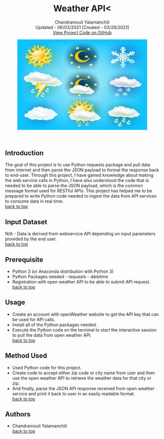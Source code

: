 <a name="top">   </a>
<h1 align="center">Weather API<</h1>
<p align="center">
  Chandramouli Yalamanchili  
  <br/>Updated - 06/03/2021 [Created - 03/28/2021]
  <br/>
  <a href="https://github.com/chandu85/data-science/tree/main/Project%209%20-%20Weather%20API" target="_blank">
    View Project Code on GitHub
  </a>
</p>

<figure>
    <center><img src="../images/wheather.jpeg" alt="Weather API<"/></center>
</figure>  
<br/>

## Introduction
The goal of this project is to use Python requests package and pull data from internet and then parse the JSON payload to format the response back to end-user. Through this project, I have gained knowledge about making the web service calls in Python, I have also understood the code that is needed to be able to parse the JSON payload, which is the common message format used for RESTful APIs. This project has helped me to be prepared to write Python code needed to ingest the data from API services to consume data in real time.  
[back to top](#top)

## Input Dataset
N/A - Data is derived from webservice API depending on input parameters provided by the end user.   
[back to top](#top)

## Prerequisite
- Python 3 (or Anaconda distribution with Python 3)
- Python Packages needed
        - requests
        - datetime
- Registration with open weather API to be able to submit API request.  
[back to top](#top)

## Usage
- Create an account with openWeather website to get the API key that can be used for API calls.
- Install all of the Python packages needed.
- Execute the Python code on the terminal to start the interactive session to pull the data from open weather API.  
[back to top](#top)

## Method Used
- Used Python code for this project.
- Create code to accept either zip code or city name from user and then use the open weather API to retrieve the weather data for that city or zip.
- And finally, parse the JSON API response received from open weather service and print it back to user in an easily readable format.  
[back to top](#top)

## Authors
- Chandramouli Yalamanchili  
[back to top](#top)